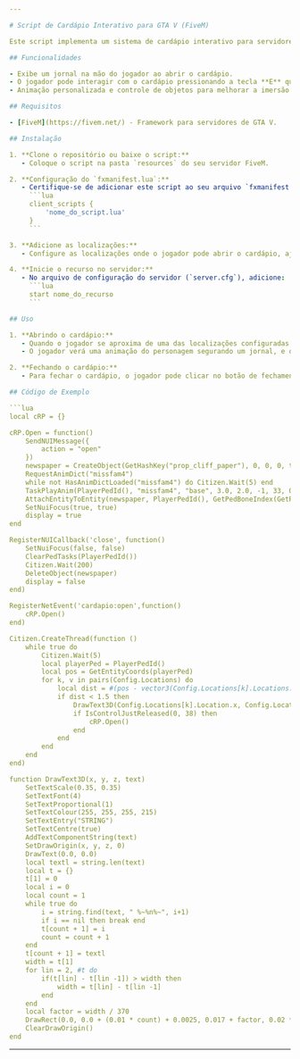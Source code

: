 ```yaml
---

# Script de Cardápio Interativo para GTA V (FiveM)

Este script implementa um sistema de cardápio interativo para servidores de GTA V utilizando a plataforma FiveM. O jogador pode abrir um cardápio.

## Funcionalidades

- Exibe um jornal na mão do jogador ao abrir o cardápio.
- O jogador pode interagir com o cardápio pressionando a tecla **E** quando estiver próximo de um ponto específico no mapa.
- Animação personalizada e controle de objetos para melhorar a imersão do jogador.

## Requisitos

- [FiveM](https://fivem.net/) - Framework para servidores de GTA V.

## Instalação

1. **Clone o repositório ou baixe o script:**
   - Coloque o script na pasta `resources` do seu servidor FiveM.

2. **Configuração do `fxmanifest.lua`:**
   - Certifique-se de adicionar este script ao seu arquivo `fxmanifest.lua` ou `__resource.lua` na pasta do recurso:
     ```lua
     client_scripts {
         'nome_do_script.lua'
     }
     ```

3. **Adicione as localizações:**
   - Configure as localizações onde o jogador pode abrir o cardápio, ajustando o arquivo `Config.Locations` dentro do script.

4. **Inicie o recurso no servidor:**
   - No arquivo de configuração do servidor (`server.cfg`), adicione:
     ```lua
     start nome_do_recurso
     ```

## Uso

1. **Abrindo o cardápio:**
   - Quando o jogador se aproxima de uma das localizações configuradas, uma mensagem aparecerá na tela instruindo-o a pressionar **E** para abrir o cardápio.
   - O jogador verá uma animação do personagem segurando um jornal, e o cardápio será exibido na tela.

2. **Fechando o cardápio:**
   - Para fechar o cardápio, o jogador pode clicar no botão de fechamento na interface do NUI. O jornal será removido da mão do personagem e a animação será interrompida.

## Código de Exemplo

```lua
local cRP = {}

cRP.Open = function()
    SendNUIMessage({
        action = "open"
    })
	newspaper = CreateObject(GetHashKey("prop_cliff_paper"), 0, 0, 0, true, true, true)
	RequestAnimDict("missfam4")
	while not HasAnimDictLoaded("missfam4") do Citizen.Wait(5) end
	TaskPlayAnim(PlayerPedId(), "missfam4", "base", 3.0, 2.0, -1, 33, 0.0, false, false, false)
	AttachEntityToEntity(newspaper, PlayerPedId(), GetPedBoneIndex(GetPlayerPed(-1), 18905), 0.26, 0.06, 0.16, 320.0, 310.0, 0.0, true, true, false, true, 1, true)
    SetNuiFocus(true, true)
    display = true
end

RegisterNUICallback('close', function()
    SetNuiFocus(false, false)
	ClearPedTasks(PlayerPedId())
	Citizen.Wait(200)
	DeleteObject(newspaper)
    display = false
end)

RegisterNetEvent('cardapio:open',function()
	cRP.Open()
end)

Citizen.CreateThread(function ()
	while true do
		Citizen.Wait(5)
		local playerPed = PlayerPedId()
		local pos = GetEntityCoords(playerPed)
		for k, v in pairs(Config.Locations) do
			local dist = #(pos - vector3(Config.Locations[k].Locations.x, Config.Locations[k].Locations.y, Config.Locations[k].Locations.z))
			if dist < 1.5 then
				DrawText3D(Config.Locations[k].Location.x, Config.Locations[k].Location.y, Config.Locations[k].Location.z + 0.5, "Aperte ~g~E~w~ ~n~ para abrir o Cardapio.")
				if IsControlJustReleased(0, 38) then
					cRP.Open()
				end
			end
		end
	end
end)

function DrawText3D(x, y, z, text) 
	SetTextScale(0.35, 0.35)
	SetTextFont(4)
	SetTextProportional(1)
	SetTextColour(255, 255, 255, 215)
	SetTextEntry("STRING")
	SetTextCentre(true)
	AddTextComponentString(text)
	SetDrawOrigin(x, y, z, 0)
	DrawText(0.0, 0.0)
	local textl = string.len(text)
	local t = {}
	t[1] = 0
    local i = 0
	local count = 1
    while true do
		i = string.find(text, " %~%n%~", i+1) 
		if i == nil then break end
		t[count + 1] = i	  
		count = count + 1
    end
	t[count + 1] = textl
	width = t[1]
	for lin = 2, #t do
		if(t[lin] - t[lin -1]) > width then
			width = t[lin] - t[lin -1]
		end
	end
	local factor = width / 370
	DrawRect(0.0, 0.0 + (0.01 * count) + 0.0025, 0.017 + factor, 0.02 * count + 0.01, 0, 0, 0, 127)
	ClearDrawOrigin()
end
```

---
```

